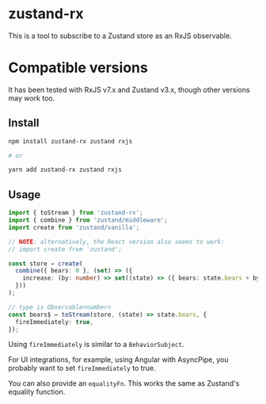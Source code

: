 # zustand-rx

This is a tool to subscribe to a Zustand store as an RxJS observable.

# Compatible versions

It has been tested with RxJS v7.x and Zustand v3.x, though other versions may
work too.

## Install

```sh
npm install zustand-rx zustand rxjs

# or

yarn add zustand-rx zustand rxjs
```

## Usage

```ts
import { toStream } from 'zustand-rx';
import { combine } from 'zustand/middleware';
import create from 'zustand/vanilla';

// NOTE: alternatively, the React version also seems to work:
// import create from 'zustand';

const store = create(
  combine({ bears: 0 }, (set) => ({
    increase: (by: number) => set((state) => ({ bears: state.bears + by })),
  }))
);

// type is Observable<number>
const bears$ = toStream(store, (state) => state.bears, {
  fireImmediately: true,
});
```

Using `fireImmediately` is similar to a `BehaviorSubject`.

For UI integrations, for example, using Angular with AsyncPipe, you probably
want to set `fireImmediately` to true.

You can also provide an `equalityFn`. This works the same as Zustand's equality
function.
